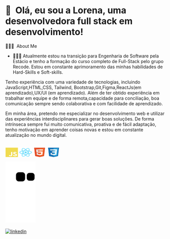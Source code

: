 <h1>👋 &nbsp;Olá, eu sou a Lorena, uma desenvolvedora full stack em desenvolvimento!</h1

<h2> 👨🏻‍💻 &nbsp;About Me </h2>

- 👨🏻‍💻 Atualmente estou na transição para Engenharia de Software pela Estácio e tenho a formação do curso completo de Full-Stack pelo grupo Recode. Estou em constante aprimoramento das minhas habilidades de Hard-Skills e Soft-skills.

Tenho experiência com uma variedade de tecnologias, incluindo JavaScript,HTML,CSS, Tailwind, Bootstrap,Git,Figma,ReactJs(em aprendizado),UX/UI (em aprendizado). Além de ter obtido experiência em trabalhar em equipe e de forma remota,capacidade para conciliação, boa comunicação sempre sendo colaborativa e com facilidade de aprendizado.

Em minha área, pretendo me especializar no desenvolvimento web e utilizar das experiências interdisciplinares para gerar boas soluções. De forma intrínseca sempre fui muito comunicativa, proativa e de fácil adaptação, tenho motivação em aprender coisas novas e estou em constante atualização no mundo digital.


<div style="display: inline_block"><br>
  <img align="center" alt="Js" height="30" width="40" src="https://raw.githubusercontent.com/devicons/devicon/master/icons/javascript/javascript-plain.svg">
    <img align="center" alt="React" height="30" width="40" src="https://raw.githubusercontent.com/devicons/devicon/master/icons/react/react-original.svg">
  <img align="center" alt="HTML" height="30" width="40" src="https://raw.githubusercontent.com/devicons/devicon/master/icons/html5/html5-original.svg">
  <img align="center" alt="CSS" height="30" width="40" src="https://raw.githubusercontent.com/devicons/devicon/master/icons/css3/css3-original.svg">
 
 ![Snake animation](https://github.com/lorenaop/lorenaop/blob/output/github-contribution-grid-snake.svg)
 
</div>
<a href="https://www.linkedin.com/in/lorena-oliveira-402ab2182/" target="_blank">
  <img align="center" src="https://img.shields.io/badge/lorena-oliveira-402ab2182?style=flat&logo=linkedin" alt="linkedin"/>
</a>
